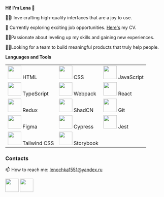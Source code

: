 
**Hi! I'm Lena 👋**

👩‍💻I love crafting high-quality interfaces that are a joy to use.

💼 Currently exploring exciting job opportunities. <a href="https://disk.yandex.ru/i/k_6QBHN3WrNy-A">Here's</a> my CV.

🧗‍♂️Passionate about leveling up my skills and gaining new experiences.

👯🤍Looking for a team to build meaningful products that truly help people.

**Languages and Tools**

| | | |
|---|---|---|
|<a href="https://www.w3.org/TR/2011/WD-html5-20110425/"><img height="42" width="42" src="https://cdn.simpleicons.org/html5" /></a> HTML|<a href="https://www.w3.org/Style/CSS/Overview.en.html"><img height="42" width="42" src="https://cdn.simpleicons.org/css3" /></a> CSS| <a href="https://developer.mozilla.org/en-US/docs/Web/JavaScript"><img height="42" width="42" src="https://cdn.simpleicons.org/javascript" /></a> JavaScript|
|<a href="https://www.typescriptlang.org/"><img height="42" width="42" src="https://cdn.simpleicons.org/typescript" /></a> TypeScript|<a href="https://webpack.js.org/"><img height="42" width="42" src="https://cdn.simpleicons.org/webpack" /></a> Webpack|<a href="https://react.dev/"><img height="42" width="42" src="https://cdn.simpleicons.org/react" /></a> React|
|<a href="https://redux.js.org/"><img height="42" width="42" src="https://cdn.simpleicons.org/redux" /></a> Redux|<a href="https://ui.shadcn.com/"><img height="42" width="42" src="https://cdn.simpleicons.org/shadcnui" /></a> ShadCN|<a href="https://git-scm.com/"><img height="42" width="42" src="https://cdn.simpleicons.org/git" /></a> Git|
|<a href="https://figma.com"><img height="42" width="42" src="https://cdn.simpleicons.org/figma" /></a> Figma|<a href="https://docs.cypress.io/"><img height="42" width="42" src="https://cdn.simpleicons.org/cypress" /></a> Cypress|<a href="https://jestjs.io/"><img height="42" width="42" src="https://cdn.simpleicons.org/jest" /></a> Jest|<a href="https://eslint.org/"><img height="42" width="42" src="https://cdn.simpleicons.org/eslint" /></a> ESLint|
|<a href="https://tailwindcss.com/"><img height="42" width="42" src="https://cdn.simpleicons.org/tailwindcss" /></a> Tailwind CSS|<a href="https://storybook.js.org/"><img height="42" width="42" src="https://cdn.simpleicons.org/storybook" /></a> Storybook||

### Contacts
📫 How to reach me: lenochka1551@yandex.ru

<a href="https://t.me/Anlena88"><img height="42" width="42" src="https://cdn.simpleicons.org/telegram/26A5E4" /></a>
<a href="https://wa.me/qr/AY5DZJ3WL474E1"><img height="42" width="42" src="https://cdn.simpleicons.org/whatsapp/25D426" /></a>
